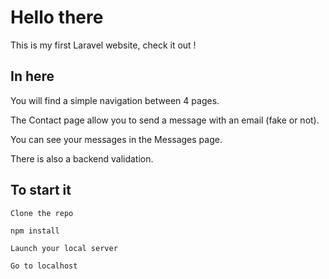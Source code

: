 
# Hello there

This is my first Laravel website, check it out !

## In here

You will find a simple navigation between 4 pages.

The Contact page allow you to send a message with an email (fake or not).

You can see your messages in the Messages page.

There is also a backend validation.

## To start it

``Clone the repo``

``npm install``

``Launch your local server``

``Go to localhost``
